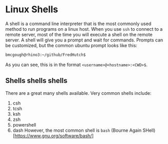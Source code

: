 # Linux Shells

A shell is a command line interpreter that is the most commonly used method to run programs on a linux host.
When you use `ssh` to connect to a remote server, most of the time you will execute a shell on the remote server.
A shell will give you a prompt and wait for commands. Prompts can be customized, but the common ubuntu prompt looks like this:
```bash
bmcgough@rhino3:~/github/FredHutch$ 
```
As you can see, this is in the format `<username>@<hostname>:<CWD>$`.

## Shells shells shells

There are a great many shells available. Very common shells include:
1. csh
1. tcsh
1. ksh
1. zsh
1. powershell
1. dash
However, the most common shell is `bash` (Bourne Again SHell)[https://www.gnu.org/software/bash/]
